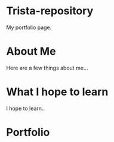 # Trista-repository
My portfolio page.

# About Me
Here are a few things about me... 

# What I hope to learn 
I hope to learn.. 

# Portfolio 
